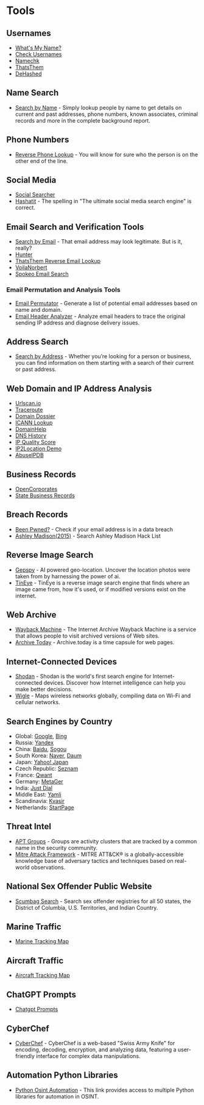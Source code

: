 # Tools

## Usernames

- [What's My Name?](https://whatsmyname.app/)
- [Check Usernames](https://checkusernames.com/)
- [Namechk](https://namechk.com/)
- [ThatsThem](https://thatsthem.com/)
- [DeHashed](https://dehashed.com/)

## Name Search

- [Search by Name](https://www.cyberbackgroundchecks.com/name) - Simply lookup people by name to get details on current and past addresses, phone numbers, known associates, criminal records and more in the complete background report. 

## Phone Numbers

- [Reverse Phone Lookup](https://www.cyberbackgroundchecks.com/phone) - You will know for sure who the person is on the other end of the line.

## Social Media

- [Social Searcher](https://www.social-searcher.com/)
- [Hashatit](https://www.hashatit.com/) - The spelling in "The ultimate social media search engine" is correct.


## Email Search and Verification Tools

- [Search by Email](https://www.cyberbackgroundchecks.com/email) - That email address may look legitimate. But is it, really?
- [Hunter](https://hunter.io/)
- [ThatsThem Reverse Email Lookup](https://thatsthem.com/reverse-email-lookup)
- [VoilaNorbert](https://www.voilanorbert.com/)
- [Spokeo Email Search](https://www.spokeo.com/email-search)
  
### Email Permutation and Analysis Tools

- [Email Permutator](http://metricsparrow.com/toolkit/email-permutator/) - Generate a list of potential email addresses based on name and domain.
- [Email Header Analyzer](https://mxtoolbox.com/EmailHeaders.aspx) - Analyze email headers to trace the original sending IP address and diagnose delivery issues.

## Address Search

- [Search by Address](https://www.cyberbackgroundchecks.com/address) - Whether you’re looking for a person or business, you can find information on them starting with a search of their current or past address.


## Web Domain and IP Address Analysis

- [Urlscan.io](https://urlscan.io/)
- [Traceroute](https://hackertarget.com/online-traceroute/)
- [Domain Dossier](https://centralops.net/co/DomainDossier.aspx)
- [ICANN Lookup](https://lookup.icann.org/en/lookup)
- [DomainHelp](https://domainhelp.com/)
- [DNS History](https://osint.sh/dnshistory/)
- [IP Quality Score](https://www.ipqualityscore.com/free-ip-lookup-proxy-vpn-test)
- [IP2Location Demo](https://www.ip2location.com/demo/)
- [AbuseIPDB](https://www.abuseipdb.com/)

## Business Records

- [OpenCorporates](https://opencorporates.com/)
- [State Business Records](https://github.com/GHOST-7331/GHOSINT/blob/main/STATERECORDSEARCH.MD)

## Breach Records

- [Been Pwned?](https://haveibeenpwned.com/) - Check if your email address is in a data breach
- [Ashley Madison(2015)](https://checkashleymadison.com/) - Search Ashley Madison Hack List 

## Reverse Image Search

- [Gepspy](https://geospy.ai/) - AI powered geo-location. Uncover the location photos were taken from by harnessing the power of ai.
- [TinEye](https://tineye.com/) - TinEye is a reverse image search engine that finds where an image came from, how it's used, or if modified versions exist on the internet.

## Web Archive

- [Wayback Machine](http://web.archive.org/) - The Internet Archive Wayback Machine is a service that allows people to visit archived versions of Web sites.
- [Archive Today](https://archive.is/) - Archive.today is a time capsule for web pages.

## Internet-Connected Devices

- [Shodan](https://www.shodan.io/) - Shodan is the world's first search engine for Internet-connected devices. Discover how Internet intelligence can help you make better decisions.
- [Wigle](https://wigle.net/) - Maps wireless networks globally, compiling data on Wi-Fi and cellular networks. 


## Search Engines by Country

- Global: [Google](https://www.google.com), [Bing](https://www.bing.com)
- Russia: [Yandex](https://www.yandex.com)
- China: [Baidu](https://www.baidu.com), [Sogou](https://www.sogou.com)
- South Korea: [Naver](https://www.naver.com), [Daum](https://www.daum.net)
- Japan: [Yahoo! Japan](https://www.yahoo.co.jp)
- Czech Republic: [Seznam](https://www.seznam.cz)
- France: [Qwant](https://www.qwant.com)
- Germany: [MetaGer](https://metager.org)
- India: [Just Dial](https://www.justdial.com)
- Middle East: [Yamli](https://www.yamli.com)
- Scandinavia: [Kvasir](https://www.kvasir.no)
- Netherlands: [StartPage](https://www.startpage.com)



## Threat Intel

- [APT Groups](https://attack.mitre.org/groups/) - Groups are activity clusters that are tracked by a common name in the security community.
- [Mitre Attack Framework](https://attack.mitre.org/) - MITRE ATT&CK® is a globally-accessible knowledge base of adversary tactics and techniques based on real-world observations.

## National Sex Offender Public Website

- [Scumbag Search](https://www.nsopw.gov/) - Search sex offender registries for all 50 states, the District of Columbia, U.S. Territories, and Indian Country.

## Marine Traffic

- [Marine Tracking Map](https://www.marinetraffic.com/en/ais/home/centerx:-73.1/centery:40.5/zoom:5)

## Aircraft Traffic

- [Aircraft Tracking Map](https://planefinder.net/)


## ChatGPT Prompts

- [Chatgpt Prompts](https://github.com/f/awesome-chatgpt-prompts)

## CyberChef


- [CyberChef](https://gchq.github.io/CyberChef/) - CyberChef is a web-based "Swiss Army Knife" for encoding, decoding, encryption, and analyzing data, featuring a user-friendly interface for complex data manipulations.


## Automation Python Libraries


- [Python Osint Automation](https://intel471.com/blog/python-libraries-for-osint-automation) - This link provides access to multiple Python libraries for automation in OSINT.



















                                                     
                                                     
                                                     
                                                     
                                                     
                                                     






    

